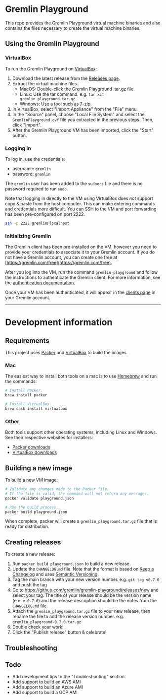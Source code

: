 # Gremlin Playground

This repo provides the Gremlin Playground virtual machine binaries and also contains the files necessary to create the virtual machine binaries.

## Using the Gremlin Playground

### VirtualBox

To run the Gremlin Playground on [VirtualBox](https://www.virtualbox.org/):

1. Download the latest release from the [Releases page](https://github.com/gremlin/gremlin-playground/releases).
1. Extract the virtual machine files.
   - MacOS: Double-click the Gremlin Playground .tar.gz file.
   - Linux: Use the tar command. e.g. `tar xzf gremlin_playground.tar.gz`
   - Windows: Use a tool such as [7-zip](https://www.7-zip.org/).
1. In VirtualBox, select "Import Appliance" from the "File" menu.
1. In the "Source" panel, choose "Local File System" and select the `GremlinPlayground.ovf` file you extracted in the previous steps. Then, click "Import".
1. After the Gremlin Playground VM has been imported, click the "Start" button.

### Logging in

To log in, use the credentials:
- username: `gremlin`
- password: `gremlin`

The `gremlin` user has been added to the `sudoers` file and there is no password required to run `sudo`.

Note that logging in directly to the VM using VirtualBox does *not* support copy & paste from the host computer. This can make entering commands and credentials more difficult. You can SSH to the VM and port forwarding has been pre-configured on port 2222.

```bash
ssh -p 2222 gremlin@localhost
```

### Initializing Gremlin

The Gremlin client has been pre-installed on the VM, however you need to provide your credentials to associate it to your Gremlin account. If you do not have a Gremlin account, you can create one free at [https://gremlin.com/free](https://gremlin.com/free).

After you log into the VM, run the command `gremlin-playground` and follow the instructions to authenticate the Gremlin client. For more information, see the [authentication documentation](https://www.gremlin.com/docs/infrastructure-layer/authentication/).

Once your VM has been authenticated, it will appear in the [clients page](https://app.gremlin.com/clients/hosts) in your Gremlin account.


---
# Development information

## Requirements

This project uses [Packer](https://www.packer.io/) and [VirtualBox](https://www.virtualbox.org/) to build the images.

### Mac

The easiest way to install both tools on a mac is to use [Homebrew](https://brew.sh/) and run the commands:
```bash
# Install Packer.
brew install packer

# Install VirtualBox.
brew cask install virtualbox
```

### Other
Both tools support other operating systems, including Linux and Windows. See their respective websites for installers:

- [Packer downloads](https://www.packer.io/downloads)
- [VirtualBox downloads](https://www.virtualbox.org/wiki/Downloads)


## Building a new image

To build a new VM image:

```bash
# Validate any changes made to the Packer file.
# If the file is valid, the command will not return any messages.
packer validate playground.json

# Run the build process.
packer build playground.json
```

When complete, packer will create a `gremlin_playground.tar.gz` file that is ready for distribution.

## Creating releases

To create a new release:

1. Run `packer build playground.json` to build a new release.
1. Update the `CHANGELOG.md` file. Note that the format is based on [Keep a Changelog](https://keepachangelog.com/en/1.0.0/) and uses [Semantic Versioning](https://semver.org/spec/v2.0.0.html).
1. Tag the main branch with your new version number. e.g. `git tag v0.7.0` and push the tag
1. Go to https://github.com/gremlin/gremlin-playground/releases/new and select your tag. The title of your release should be the version name (e.e. `v.0.7.0`) and the release description should be the notes from the `CHANGELOG.md` file.
1. Attach the `gremlin_playground.tar.gz` file to your new release, then rename the file to add the release version number. e.g. `gremlin_playground-0.7.0.tar.gz`
1. Double check your work!
1. Click the "Publish release" button & celebrate!

## Troubleshooting

## Todo

- Add development tips to the "Troubleshooting" section.
- Add support to build an AWS AMI
- Add support to build an Azure AMI
- Add support to build a GCP AMI
